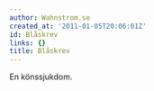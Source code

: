 ```yaml
---
author: Wahnstrom.se
created_at: '2011-01-05T20:06:01Z'
id: Blåskrev
links: {}
title: Blåskrev
---
```


En könssjukdom.